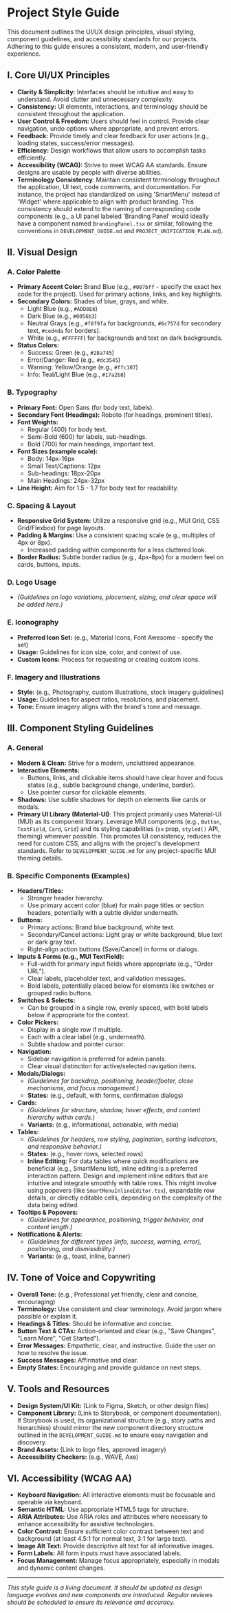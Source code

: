 # Project Style Guide

This document outlines the UI/UX design principles, visual styling, component guidelines, and accessibility standards for our projects. Adhering to this guide ensures a consistent, modern, and user-friendly experience.

## I. Core UI/UX Principles

-   **Clarity & Simplicity:** Interfaces should be intuitive and easy to understand. Avoid clutter and unnecessary complexity.
-   **Consistency:** UI elements, interactions, and terminology should be consistent throughout the application.
-   **User Control & Freedom:** Users should feel in control. Provide clear navigation, undo options where appropriate, and prevent errors.
-   **Feedback:** Provide timely and clear feedback for user actions (e.g., loading states, success/error messages).
-   **Efficiency:** Design workflows that allow users to accomplish tasks efficiently.
-   **Accessibility (WCAG):** Strive to meet WCAG AA standards. Ensure designs are usable by people with diverse abilities.
-   **Terminology Consistency**: Maintain consistent terminology throughout the application, UI text, code comments, and documentation. For instance, the project has standardized on using 'SmartMenu' instead of 'Widget' where applicable to align with product branding. This consistency should extend to the naming of corresponding code components (e.g., a UI panel labeled 'Branding Panel' would ideally have a component named `BrandingPanel.tsx` or similar, following the conventions in `DEVELOPMENT_GUIDE.md` and `PROJECT_UNIFICATION_PLAN.md`).

## II. Visual Design

### A. Color Palette
-   **Primary Accent Color:** Brand Blue (e.g., `#007bff` - specify the exact hex code for the project). Used for primary actions, links, and key highlights.
-   **Secondary Colors:** Shades of blue, grays, and white.
    -   Light Blue (e.g., `#ADD8E6`)
    -   Dark Blue (e.g., `#0056b3`)
    -   Neutral Grays (e.g., `#f8f9fa` for backgrounds, `#6c757d` for secondary text, `#ced4da` for borders).
    -   White (e.g., `#FFFFFF`) for backgrounds and text on dark backgrounds.
-   **Status Colors:**
    -   Success: Green (e.g., `#28a745`)
    -   Error/Danger: Red (e.g., `#dc3545`)
    -   Warning: Yellow/Orange (e.g., `#ffc107`)
    -   Info: Teal/Light Blue (e.g., `#17a2b8`)

### B. Typography
-   **Primary Font:** Open Sans (for body text, labels).
-   **Secondary Font (Headings):** Roboto (for headings, prominent titles).
-   **Font Weights:**
    -   Regular (400) for body text.
    -   Semi-Bold (600) for labels, sub-headings.
    -   Bold (700) for main headings, important text.
-   **Font Sizes (example scale):**
    -   Body: 14px-16px
    -   Small Text/Captions: 12px
    -   Sub-headings: 18px-20px
    -   Main Headings: 24px-32px
-   **Line Height:** Aim for 1.5 - 1.7 for body text for readability.

### C. Spacing & Layout
-   **Responsive Grid System:** Utilize a responsive grid (e.g., MUI Grid, CSS Grid/Flexbox) for page layouts.
-   **Padding & Margins:** Use a consistent spacing scale (e.g., multiples of 4px or 8px).
    -   Increased padding within components for a less cluttered look.
-   **Border Radius:** Subtle border radius (e.g., 4px-8px) for a modern feel on cards, buttons, inputs.

### D. Logo Usage
-   *(Guidelines on logo variations, placement, sizing, and clear space will be added here.)*

### E. Iconography
-   **Preferred Icon Set:** (e.g., Material Icons, Font Awesome - specify the set)
-   **Usage:** Guidelines for icon size, color, and context of use.
-   **Custom Icons:** Process for requesting or creating custom icons.

### F. Imagery and Illustrations
-   **Style:** (e.g., Photography, custom illustrations, stock imagery guidelines)
-   **Usage:** Guidelines for aspect ratios, resolutions, and placement.
-   **Tone:** Ensure imagery aligns with the brand's tone and message.

## III. Component Styling Guidelines

### A. General
-   **Modern & Clean:** Strive for a modern, uncluttered appearance.
-   **Interactive Elements:**
    -   Buttons, links, and clickable items should have clear hover and focus states (e.g., subtle background change, underline, border).
    -   Use pointer cursor for clickable elements.
-   **Shadows:** Use subtle shadows for depth on elements like cards or modals.
-   **Primary UI Library (Material-UI)**: This project primarily uses Material-UI (MUI) as its component library. Leverage MUI components (e.g., `Button`, `TextField`, `Card`, `Grid`) and its styling capabilities (`sx` prop, `styled()` API, theming) wherever possible. This promotes UI consistency, reduces the need for custom CSS, and aligns with the project's development standards. Refer to `DEVELOPMENT_GUIDE.md` for any project-specific MUI theming details.

### B. Specific Components (Examples)
-   **Headers/Titles:**
    -   Stronger header hierarchy.
    -   Use primary accent color (blue) for main page titles or section headers, potentially with a subtle divider underneath.
-   **Buttons:**
    -   Primary actions: Brand blue background, white text.
    -   Secondary/Cancel actions: Light gray or white background, blue text or dark gray text.
    -   Right-align action buttons (Save/Cancel) in forms or dialogs.
-   **Inputs & Forms (e.g., MUI TextField):**
    -   Full-width for primary input fields where appropriate (e.g., "Order URL").
    -   Clear labels, placeholder text, and validation messages.
    -   Bold labels, potentially placed below for elements like switches or grouped radio buttons.
-   **Switches & Selects:**
    -   Can be grouped in a single row, evenly spaced, with bold labels below if appropriate for the context.
-   **Color Pickers:**
    -   Display in a single row if multiple.
    -   Each with a clear label (e.g., underneath).
    -   Subtle shadow and pointer cursor.
-   **Navigation:**
    -   Sidebar navigation is preferred for admin panels.
    -   Clear visual distinction for active/selected navigation items.
-   **Modals/Dialogs:**
    -   *(Guidelines for backdrop, positioning, header/footer, close mechanisms, and focus management.)*
    -   **States:** (e.g., default, with forms, confirmation dialogs)
-   **Cards:**
    -   *(Guidelines for structure, shadow, hover effects, and content hierarchy within cards.)*
    -   **Variants:** (e.g., informational, actionable, with media)
-   **Tables:**
    -   *(Guidelines for headers, row styling, pagination, sorting indicators, and responsive behavior.)*
    -   **States:** (e.g., hover rows, selected rows)
    -   **Inline Editing**: For data tables where quick modifications are beneficial (e.g., SmartMenu list), inline editing is a preferred interaction pattern. Design and implement inline editors that are intuitive and integrate smoothly with table rows. This might involve using popovers (like `SmartMenuInlineEditor.tsx`), expandable row details, or directly editable cells, depending on the complexity of the data being edited.
-   **Tooltips & Popovers:**
    -   *(Guidelines for appearance, positioning, trigger behavior, and content length.)*
-   **Notifications & Alerts:**
    -   *(Guidelines for different types (info, success, warning, error), positioning, and dismissibility.)*
    -   **Variants:** (e.g., toast, inline, banner)

## IV. Tone of Voice and Copywriting

-   **Overall Tone:** (e.g., Professional yet friendly, clear and concise, encouraging)
-   **Terminology:** Use consistent and clear terminology. Avoid jargon where possible or explain it.
-   **Headings & Titles:** Should be informative and concise.
-   **Button Text & CTAs:** Action-oriented and clear (e.g., "Save Changes", "Learn More", "Get Started").
-   **Error Messages:** Empathetic, clear, and instructive. Guide the user on how to resolve the issue.
-   **Success Messages:** Affirmative and clear.
-   **Empty States:** Encouraging and provide guidance on next steps.

## V. Tools and Resources

-   **Design System/UI Kit:** (Link to Figma, Sketch, or other design files)
-   **Component Library:** (Link to Storybook, or component documentation). If Storybook is used, its organizational structure (e.g., story paths and hierarchies) should mirror the new component directory structure outlined in the `DEVELOPMENT_GUIDE.md` to ensure easy navigation and discovery.
-   **Brand Assets:** (Link to logo files, approved imagery)
-   **Accessibility Checkers:** (e.g., WAVE, Axe)

## VI. Accessibility (WCAG AA)

-   **Keyboard Navigation:** All interactive elements must be focusable and operable via keyboard.
-   **Semantic HTML:** Use appropriate HTML5 tags for structure.
-   **ARIA Attributes:** Use ARIA roles and attributes where necessary to enhance accessibility for assistive technologies.
-   **Color Contrast:** Ensure sufficient color contrast between text and background (at least 4.5:1 for normal text, 3:1 for large text).
-   **Image Alt Text:** Provide descriptive alt text for all informative images.
-   **Form Labels:** All form inputs must have associated labels.
-   **Focus Management:** Manage focus appropriately, especially in modals and dynamic content changes.

---
*This style guide is a living document. It should be updated as design language evolves and new components are introduced. Regular reviews should be scheduled to ensure its relevance and accuracy.*

